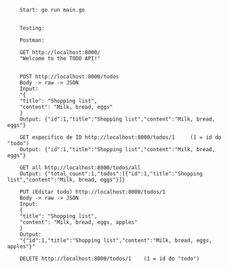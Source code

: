 

        Start: go run main.go

        
        Testing: 
        
        Postman:
        
        GET http://localhost:8000/
        "Welcome to the TODO API!"

        
        POST http://localhost:8000/todos
        Body -> raw -> JSON
        Input:
        "{
        "title": "Shopping list",
        "content": "Milk, bread, eggs"
        }
        Output: {"id":1,"title":"Shopping list","content":"Milk, bread, eggs"}

        GET especifico de ID http://localhost:8000/todos/1     (1 = id do "todo")
        Output: {"id":1,"title":"Shopping list","content":"Milk, bread, eggs"}

        GET all http://localhost:8000/todos/all
        Output: {"total_count":1,"todos":[{"id":1,"title":"Shopping list","content":"Milk, bread, eggs"}]}

        PUT (Editar todo) http://localhost:8000/todos/1
        Body -> raw -> JSON
        Input:
        {
        "title": "Shopping list",
        "content": "Milk, bread, eggs, apples"
        }
        Output:
        "{"id":1,"title":"Shopping list","content":"Milk, bread, eggs, apples"}"

        DELETE http://localhost:8000/todos/1    (1 = id do "todo")
        
        
        

        
        
        

        
